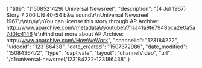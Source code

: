 {
    "title": "[1508521429] Universal Newsreel",
    "description": "(4 Jul 1967) Story 7 200 UN 40-54 b&w sound\r\nUniversal Newsreel 1967\r\n\r\n\r\nYou can license this story through AP Archive: http:\/\/www.aparchive.com\/metadata\/youtube\/71aa41a9fe7948bca2e0a5a7d0fc4146 \r\nFind out more about AP Archive: http:\/\/www.aparchive.com\/HowWeWork",
    "channelid": "123184222",
    "videoid": "123186438",
    "date_created": "1507372986",
    "date_modified": "1508436472",
    "type": "captivate",
    "layout": "channelVideo",
    "url": "\/c1\/universal-newsreel\/123184222-123186438"
}